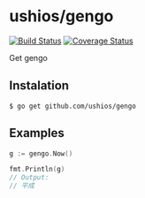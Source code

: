 ushios/gengo
=============
[![Build Status](https://travis-ci.org/ushios/gengo.svg?branch=master)](https://travis-ci.org/ushios/gengo) [![Coverage Status](https://coveralls.io/repos/github/ushios/gengo/badge.svg?branch=master)](https://coveralls.io/github/ushios/gengo?branch=master)

Get gengo

Instalation
-------------

```shell
$ go get github.com/ushios/gengo
```

Examples
--------

```go
g := gengo.Now()

fmt.Println(g)
// Output:
// 平成
```
